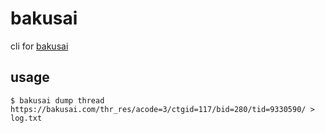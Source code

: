 # bakusai

cli for [bakusai](https://bakusai.com)

## usage

```
$ bakusai dump thread https://bakusai.com/thr_res/acode=3/ctgid=117/bid=280/tid=9330590/ > log.txt
```
